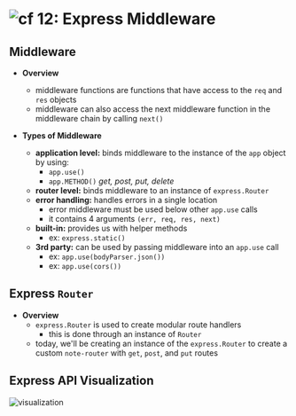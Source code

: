 ![cf](http://i.imgur.com/7v5ASc8.png) 12: Express Middleware
=====================================

## Middleware
  * **Overview**
    * middleware functions are functions that have access to the `req` and `res` objects
    * middleware can also access the next middleware function in the middleware chain by calling `next()`

  * **Types of Middleware**
    * **application level:** binds middleware to the instance of the `app` object by using:
      * `app.use()`
      * `app.METHOD()` *get, post, put, delete*
    * **router level:** binds middleware to an instance of `express.Router`
    * **error handling:** handles errors in a single location
      * error middleware must be used below other `app.use` calls
      * it contains 4 arguments `(err, req, res, next)`
    * **built-in:** provides us with helper methods
      * ex: `express.static()`
    * **3rd party:** can be used by passing middleware into an `app.use` call
      * ex: `app.use(bodyParser.json())`
      * ex: `app.use(cors())`

## Express `Router`
  * **Overview**
    * `express.Router` is used to create modular route handlers
      * this is done through an instance of `Router`
    * today, we'll be creating an instance of the `express.Router` to create a custom `note-router` with `get`, `post`, and `put` routes

## Express API Visualization
  ![visualization](https://s3-us-west-2.amazonaws.com/s.cdpn.io/154088/express-api.png)
